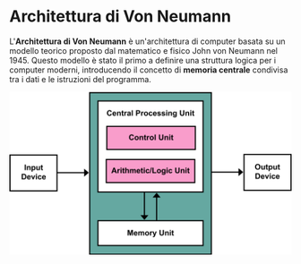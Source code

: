 # Architettura di Von Neumann
L'**Architettura di Von Neumann** è un'architettura di computer basata su un modello teorico proposto dal matematico e fisico John von Neumann nel 1945. Questo modello è stato il primo a definire una struttura logica per i computer moderni, introducendo il concetto di **memoria centrale** condivisa tra i dati e le istruzioni del programma.

![Architettura di Von Neumann](SRC/00.png)